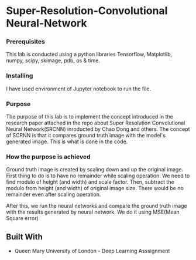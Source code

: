 # Super-Resolution-Convolutional Neural-Network



### Prerequisites

This lab is conducted using a python libraries Tensorflow, Matplotlib, numpy, scipy, skimage, pdb, os & time. 

### Installing

I have used environment of Jupyter notebook to run the file.

### Purpose

The purpose of this lab is to implement the concept introduced in the research paper attached in the repo about Super Resolution Convolutional Neural Network(SRCNN) inroducted by Chao Dong and others. 
The concept of SCRNN is that it compares ground truth image with the model's generated image. This is what is done in the code.

### How the purpose is achieved

Ground truth image is created by scaling down and up the original image. First thing to do is to have no remainder while scaling operation. We need to find modulo of height (and width) and scale factor.
Then, subtract the modulo from height (and width) of original image size.
There would be no remainder even after scaling operation.

After this, we run the neural networks and compare the ground truth image with the results generated by neural network. We do it using MSE(Mean Square error)


## Built With

* Queen Mary University of London - Deep Learning Asssignment

